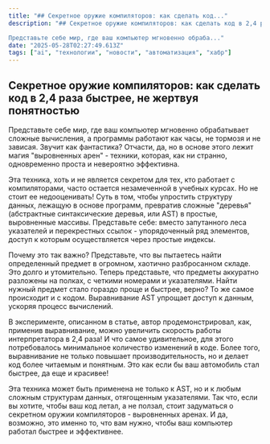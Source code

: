 ```yaml
---
title: "## Секретное оружие компиляторов: как сделать код..."
description: "## Секретное оружие компиляторов: как сделать код в 2,4 раза быстрее, не жертвуя понятностью

Представьте себе мир, где ваш компьютер мгновенно обраба..."
date: "2025-05-28T02:27:49.613Z"
tags: ["ai", "технологии", "новости", "автоматизация", "хабр"]
---
```


## Секретное оружие компиляторов: как сделать код в 2,4 раза быстрее, не жертвуя понятностью

Представьте себе мир, где ваш компьютер мгновенно обрабатывает сложные вычисления, а программы работают как часы, не тормозя и не зависая. Звучит как фантастика? Отчасти, да, но в основе этого лежит магия "выровненных арен" - техники, которая, как ни странно, одновременно проста и невероятно эффективна.

Эта техника, хоть и не является секретом для тех, кто работает с компиляторами, часто остается незамеченной в учебных курсах.  Но не стоит ее недооценивать!  Суть в том, чтобы упростить структуру данных, лежащую в основе программ, превратив сложные "деревья" (абстрактные синтаксические деревья, или AST) в простые, выровненные массивы. Представьте себе: вместо запутанного леса указателей и перекрестных ссылок - упорядоченный ряд элементов, доступ к которым осуществляется через простые индексы.

Почему это так важно?  Представьте, что вы пытаетесь найти определенный предмет в огромном, хаотично разбросанном складе.  Это долго и утомительно.  Теперь представьте, что предметы аккуратно разложены на полках, с четкими номерами и указателями.  Найти нужный предмет стало гораздо проще и быстрее, верно?  То же самое происходит и с кодом.  Выравнивание AST упрощает доступ к данным, ускоряя процесс вычислений.

В эксперименте, описанном в статье,  автор продемонстрировал, как, применив выравнивание,  можно увеличить скорость работы интерпретатора в 2,4 раза! И что самое удивительное, для этого потребовалось минимальное количество изменений в коде.  Более того,  выравнивание не только повышает производительность, но и делает код более читаемым и понятным.  Это как если бы ваш автомобиль стал быстрее, да еще и красивее!

Эта техника может быть применена не только к AST, но и к любым сложным структурам данных, отягощенным указателями.  Так что, если вы хотите, чтобы ваш код летал, а не ползал,  стоит задуматься о секретном оружии компиляторов - выровненных аренах.  И да, возможно, это именно то, что вам нужно, чтобы ваш компьютер работал быстрее и эффективнее.

